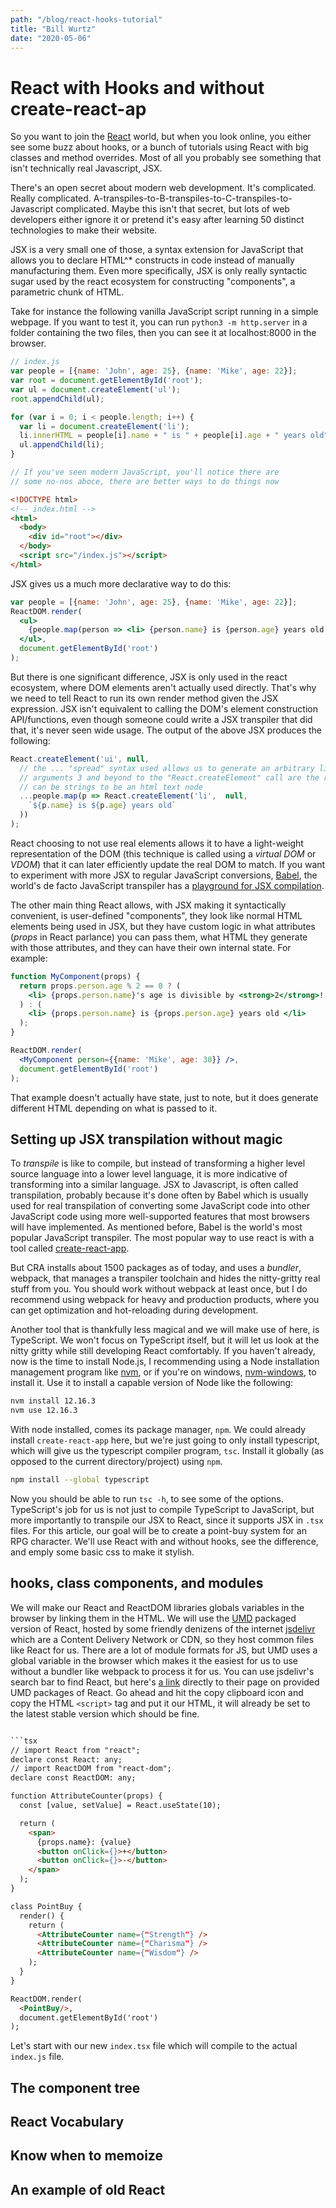 ```yaml
---
path: "/blog/react-hooks-tutorial"
title: "Bill Wurtz"
date: "2020-05-06"
---
```


# React with Hooks and without create-react-ap

So you want to join the [React](https://reactjs.org) world, but when you look online,
you either see some buzz about hooks, or a bunch of tutorials using React with big
classes and method overrides. Most of all you probably see something that isn't technically
real Javascript, JSX.

There's an open secret about modern web development. It's complicated. Really complicated.
A-transpiles-to-B-transpiles-to-C-transpiles-to-Javascript complicated. Maybe this isn't that
secret, but lots of web developers either ignore it or pretend it's easy after learning
50 distinct technologies to make their website.

JSX is a very small one of those, a syntax extension for JavaScript that allows you to declare
HTML^\* constructs in code instead of manually manufacturing them. Even more specifically, JSX
is only really syntactic sugar used by the react ecosystem for constructing "components", a
parametric chunk of HTML.

Take for instance the following vanilla JavaScript script running in a simple webpage.
If you want to test it, you can run `python3 -m http.server` in a folder
containing the two files, then you can see it at localhost:8000 in the browser.

```js
// index.js
var people = [{name: 'John', age: 25}, {name: 'Mike', age: 22}];
var root = document.getElementById('root');
var ul = document.createElement('ul');
root.appendChild(ul);

for (var i = 0; i < people.length; i++) {
  var li = document.createElement('li');
  li.innerHTML = people[i].name + " is " + people[i].age + " years old";
  ul.appendChild(li);
}

// If you've seen modern JavaScript, you'll notice there are
// some no-nos aboce, there are better ways to do things now
```

```html
<!DOCTYPE html>
<!-- index.html -->
<html>
  <body>
    <div id="root"></div>
  </body>
  <script src="/index.js"></script>
</html>
```

JSX gives us a much more declarative way to do this:

```jsx
var people = [{name: 'John', age: 25}, {name: 'Mike', age: 22}];
ReactDOM.render(
  <ul>
    {people.map(person => <li> {person.name} is {person.age} years old </li>)}
  </ul>,
  document.getElementById('root')
);
```

But there is one significant difference, JSX is only used in the react ecosystem,
where DOM elements aren't actually used directly. That's why we need to tell React to run its own
render method given the JSX expression. JSX isn't equivalent to calling the DOM's element construction
API/functions, even though someone could write a JSX transpiler that did that, it's never seen wide usage.
The output of the above JSX produces the following:

```js
React.createElement('ui', null, 
  // the ... "spread" syntax used allows us to generate an arbitrary list of arguments
  // arguments 3 and beyond to the "React.createElement" call are the react children, which
  // can be strings to be an html text node
  ...people.map(p => React.createElement('li',  null, 
    `${p.name} is ${p.age} years old`
  ))
);
```

React choosing to not use real elements allows it to have a light-weight representation of the DOM (this technique is called
using a *virtual DOM* or *VDOM*) that it can later efficiently update the real DOM to match. If you want
to experiment with more JSX to regular JavaScript conversions, [Babel](https://babeljs.io), the world's de facto JavaScript
transpiler has a [playground for JSX compilation](https://babeljs.io/repl/#?browsers=defaults%2C%20not%20ie%2011%2C%20not%20ie_mob%2011&build=&builtIns=false&spec=false&loose=false&code_lz=GYVwdgxgLglg9mABACwKYBt1wBQEpEDeAUIogE6pQhlIA8AJjAG4B8AEhlogO5xnr0AhLQD0jVgG4iAXyJA&debug=false&forceAllTransforms=false&shippedProposals=false&circleciRepo=&evaluate=false&fileSize=false&timeTravel=false&sourceType=module&lineWrap=true&presets=react&prettier=false&targets=&version=7.9.6&externalPlugins=).

The other main thing React allows, with JSX making it syntactically convenient, is user-defined "components", they look like normal
HTML elements being used in JSX, but they have custom logic in what attributes (*props* in React parlance) you can pass them, what
HTML they generate with those attributes, and they can have their own internal state. For example:

```jsx
function MyComponent(props) {
  return props.person.age % 2 == 0 ? (
    <li> {props.person.name}'s age is divisible by <strong>2</strong>! </li>
  ) : (
    <li> {props.person.name} is {props.person.age} years old </li>
  );
}

ReactDOM.render(
  <MyComponent person={{name: 'Mike', age: 30}} />,
  document.getElementById('root')
);
```

That example doesn't actually have state, just to note, but it does generate different
HTML depending on what is passed to it.

## Setting up JSX transpilation without magic

To *transpile* is like to compile, but instead of transforming a higher level source language into a lower level language,
it is more indicative of transforming into a similar language. JSX to Javascript, is often called transpilation, probably
because it's done often by Babel which is usually used for real transpilation of converting some JavaScript code into other
JavaScript code using more well-supported features that most browsers will have implemented. As mentioned before, Babel
is the world's most popular JavaScript transpiler. The most popular way to use react is with a tool called [create-react-app](https://github.com/facebook/create-react-app).

But CRA installs about 1500 packages as of today, and uses a *bundler*, webpack, that manages a transpiler toolchain and hides
the nitty-gritty real stuff from you. You should work without webpack at least once, but I do recommend using webpack for heavy
and production products, where you can get optimization and hot-reloading during development.

Another tool that is thankfully less magical and we will make use of here, is TypeScript. We won't focus on TypeScript itself, but it will
let us look at the nitty gritty while still developing React comfortably. If you haven't already, now is the time to install Node.js,
I recommending using a Node installation management program like [nvm](https://github.com/nvm-sh/nvm), or if you're on windows,
[nvm-windows](https://github.com/coreybutler/nvm-windows), to install it. Use it to install a capable version of Node like the following:

```bash
nvm install 12.16.3
nvm use 12.16.3
```

With node installed, comes its package manager, `npm`. We could already install `create-react-app` here, but we're just going to 
only install typescript, which will give us the typescript compiler program, `tsc`. Install it globally (as opposed to the current
directory/project) using `npm`.

```bash
npm install --global typescript
```

Now you should be able to run `tsc -h`, to see some of the options. TypeScript's job for us is not just to compile TypeScript to JavaScript, but more importantly to
transpile our JSX to React, since it supports JSX in `.tsx` files. For this article, our goal will be to create a point-buy system
for an RPG character. We'll use React with and without hooks, see the difference, and emply some basic css to make it stylish.

## hooks, class components, and modules

We will make our React and ReactDOM libraries globals variables in the browser by linking them in the HTML. We will use the
[UMD](https://github.com/umdjs/umd) packaged version of React, hosted by
some friendly denizens of the internet [jsdelivr](https://www.jsdelivr.com/) which are a Content Delivery Network or CDN, so they host common
files like React for us. There are a lot of module formats for JS, but UMD uses a global variable in the browser which makes it the easiest for us
to use without a bundler like webpack to process it for us.
You can use jsdelivr's search bar to find React, but here's [a link](https://www.jsdelivr.com/package/npm/react?path=umd)
directly to their page on provided UMD packages of React. Go ahead and hit the copy clipboard icon and copy the HTML `<script>` tag and put it
our HTML, it will already be set to the latest stable version which should be fine.

```html

```tsx
// import React from "react";
declare const React: any;
// import ReactDOM from "react-dom";
declare const ReactDOM: any;

function AttributeCounter(props) {
  const [value, setValue] = React.useState(10);

  return (
    <span>
      {props.name}: {value}
      <button onClick={}>+</button>
      <button onClick={}>-</button> 
    </span>
  );
}

class PointBuy {
  render() {
    return (
      <AttributeCounter name={"Strength"} />
      <AttributeCounter name={"Charisma"} />
      <AttributeCounter name={"Wisdom"} />
    );
  }
}

ReactDOM.render(
  <PointBuy/>,
  document.getElementById('root')
);
```

Let's start with our new `index.tsx` file which will compile to the actual `index.js` file. 

<!--https://www.jsdelivr.com/package/npm/react-->

## The component tree

## React Vocabulary

## Know when to memoize

## An example of old React

